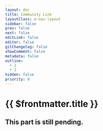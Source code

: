 ```yaml
---
layout: doc
title: Community Link
layoutClass: m-nav-layout
sidebar: false
prev: false
next: false
editLink: false
editor: false
gitChangelog: false
showComment: false
metadata: false
outline:
  - 2
  - 2
hidden: false
priority: 0
---
```


<script setup>
import { ref } from "vue";
import { NAV_DATA } from './guidets/community.ts'
const NAV_DATAS = ref(NAV_DATA)
</script>

# {{ $frontmatter.title }}
## This part is still pending.
<MNavLinks v-for="{title, items} in NAV_DATAS" :title="title" :items="items"/>
